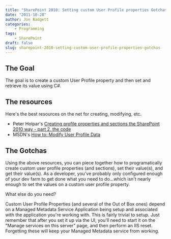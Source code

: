 ```yaml
---
title: "SharePoint 2010: Setting custom User Profile properties Gotchas"
date: "2011-10-28"
author: Jon Badgett
categories:
    - Programming
tags:
    - SharePoint
draft: false
slug: sharepoint-2010-setting-custom-user-profile-properties-gotchas
---
```


<h2>The Goal</h2>
The goal is to create a custom User Profile property and then set and retrieve its value using C#.
<h2>The resources</h2>
Here's the best resources on the net for creating, modifying, etc.
<ul>
	<li>Peter Holpar's <a href="http://pholpar.wordpress.com/2010/03/17/creating-profile-properties-and-sections-the-sharepoint-2010-way-part-2-the-code/">Creating profile properties and sections the SharePoint 2010 way - part 2, the code</a></li>
	<li>MSDN's <a href="http://msdn.microsoft.com/en-us/library/ms518939(v=office.14).aspx">How to: Modify User Profile Data</a></li>
</ul>
<h2>The Gotchas</h2>
Using the above resources, you can piece together how to programatically create custom user profile properties (and sections), set their value(s), and get their value(s). As a developer, you've probably only configured enough of your dev farm to get done what you need to do...which isn't nearly enough to set the values on a custom user profile property.

What else do you need?

Custom User Profile Properties (and several of the Out of Box ones) depend on a
Managed Metadata Service Application being setup and associated with the
application you're working with. This is fairly trivial to setup. Just remember
that after you set it up via the UI, you'll need to start it on the "Manage
services on this server" page, and then perform an IIS reset. Forgetting these
will keep your Managed Metadata service from working.
